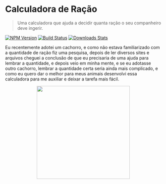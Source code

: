 # Calculadora de Ração
>Uma calculadora que ajuda a decidir quanta ração o seu companheiro deve ingerir.

[![NPM Version][npm-image]][npm-url]
[![Build Status][travis-image]][travis-url]
[![Downloads Stats][npm-downloads]][npm-url]

Eu recentemente adotei um cachorro, e como não estava familiarizado com a quantidade de ração fiz uma pesquisa, depois de ler diversos sites e arquivos cheguei a conclusão de que eu precisaria de uma ajuda para lembrar a quantidade, e depois veio em minha mente, e se eu adotasse outro cachorro, lembrar a quantidade certa seria ainda mais complicado, e como eu quero dar o melhor para meus animais desenvolvi essa calculadora para me auxiliar e deixar a tarefa mais fácil.

<div align="center">
<img src="https://user-images.githubusercontent.com/90875486/154768370-117d43f9-c0af-4b8d-b635-442701de6b24.PNG" width="300px"/>
</div>

[npm-image]: https://img.shields.io/npm/v/datadog-metrics.svg?style=flat-square
[npm-url]: https://npmjs.org/package/datadog-metrics
[npm-downloads]: https://img.shields.io/npm/dm/datadog-metrics.svg?style=flat-square
[travis-image]: https://img.shields.io/travis/dbader/node-datadog-metrics/master.svg?style=flat-square
[travis-url]: https://travis-ci.org/dbader/node-datadog-metrics
